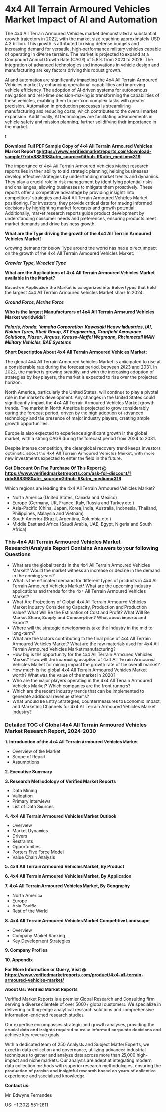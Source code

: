 <meta name="title" content="Global 4x4 All Terrain Armoured Vehicles Market Impact of AI and Automation"><meta name="description" content="The 4x4 All Terrain Armoured Vehicles market demonstrated a substantial growth trajectory in 2022, with the market size reaching approximately USD 4.3 billion. This gr"><meta name="title" content="4x4 All Terrain Armoured Vehicles Market Size, Share, Scope, Trends, Growth, Opportunities, Analysis, Forecast"><h1>4x4 All Terrain Armoured Vehicles Market Impact of AI and Automation</h1><p>The 4x4 All Terrain Armoured Vehicles market demonstrated a substantial growth trajectory in 2022, with the market size reaching approximately USD 4.3 billion. This growth is attributed to rising defense budgets and increasing demand for versatile, high-performance military vehicles capable of operating in diverse terrains. The market is projected to expand at a Compound Annual Growth Rate (CAGR) of 5.8% from 2023 to 2028. The integration of advanced technologies and innovations in vehicle design and manufacturing are key factors driving this robust growth.</p><p>AI and automation are significantly impacting the 4x4 All Terrain Armoured Vehicles market by enhancing operational capabilities and improving vehicle efficiency. The adoption of AI-driven systems for autonomous navigation and real-time decision-making is transforming the capabilities of these vehicles, enabling them to perform complex tasks with greater precision. Automation in production processes is streamlining manufacturing and reducing costs, which contributes to the overall market expansion. Additionally, AI technologies are facilitating advancements in vehicle safety and mission planning, further solidifying their importance in the market.</p>t</p><p id="" class=""><strong>Download Full PDF Sample Copy of 4x4 All Terrain Armoured Vehicles Market Report @ <a href="https://www.verifiedmarketreports.com/download-sample/?rid=888398&utm_source=Github-R&utm_medium=319" target="_blank">https://www.verifiedmarketreports.com/download-sample/?rid=888398&utm_source=Github-R&utm_medium=319</a></strong></p><p>The importance of&nbsp;4x4 All Terrain Armoured Vehicles Market research reports lies in their ability to aid strategic planning, helping businesses develop effective strategies by understanding market trends and dynamics. They play a crucial role in risk management by identifying potential risks and challenges, allowing businesses to mitigate them proactively. These reports offer a competitive advantage by providing insights into competitors' strategies and 4x4 All Terrain Armoured Vehicles Market positioning. For investors, they provide critical data for making informed decisions by highlighting market forecasts and growth potential. Additionally, market research reports guide product development by understanding consumer needs and preferences, ensuring products meet market demands and drive business growth.</p><p><strong>What are the&nbsp;Type driving the growth of the 4x4 All Terrain Armoured Vehicles Market?</strong></p><p id="" class="">Growing demand for below Type around the world has had a direct impact on the growth of the 4x4 All Terrain Armoured Vehicles Market:</p><em><strong>Crawler Type, Wheeled Type</strong></em></p><strong>What are the&nbsp;Applications&nbsp;of 4x4 All Terrain Armoured Vehicles Market available in the Market?</strong></p><p id="" class="">Based on Application the Market is categorized into Below types that held the largest 4x4 All Terrain Armoured Vehicles Market share In 2024.</p><em><strong>Ground Force, Marine Force</strong></em></p><strong>Who is the largest Manufacturers of 4x4 All Terrain Armoured Vehicles Market worldwide?</strong></p><p><em><strong>Polaris, Honda, Yamaha Corporation, Kawasaki Heavy Industries, IAI, Nokian Tyres, Streit Group, ST Engineering, Cranfield Aerospace Solutions, Plasan, Arquus, Krauss-Maffei Wegmann, Rheinmetall MAN Military Vehicles, BAE Systems</strong></em></p><p id="" class=""><strong>Short Description About 4x4 All Terrain Armoured Vehicles Market:</strong></p><p>The global 4x4 All Terrain Armoured Vehicles Market is anticipated to rise at a considerable rate during the forecast period, between 2023 and 2031. In 2022, the market is growing steadily, and with the increasing adoption of strategies by key players, the market is expected to rise over the projected horizon.</p><p>North America, particularly the United States, will continue to play a pivotal role in the market's development. Any changes in the United States could significantly impact the 4x4 All Terrain Armoured Vehicles Market growth trends. The market in North America is projected to grow considerably during the forecast period, driven by the high adoption of advanced technology and the presence of major industry players, creating ample growth opportunities.</p><p>Europe is also expected to experience significant growth in the global market, with a strong CAGR during the forecast period from 2024 to 2031.</p><p>Despite intense competition, the clear global recovery trend keeps investors optimistic about the 4x4 All Terrain Armoured Vehicles Market, with more new investments expected to enter the field in the future.</p><p id="" class=""><strong>Get Discount On The Purchase Of This Report @ <a href="https://www.verifiedmarketreports.com/ask-for-discount/?rid=888398&utm_source=Github-R&utm_medium=319" target="_blank">https://www.verifiedmarketreports.com/ask-for-discount/?rid=888398&utm_source=Github-R&utm_medium=319</a></strong></p>Which regions are leading the 4x4 All Terrain Armoured Vehicles Market?</p><ul><li>North America (United States, Canada and Mexico)</li><li>Europe (Germany, UK, France, Italy, Russia and Turkey etc.)</li><li>Asia-Pacific (China, Japan, Korea, India, Australia, Indonesia, Thailand, Philippines, Malaysia and Vietnam)</li><li>South America (Brazil, Argentina, Columbia etc.)</li><li>Middle East and Africa (Saudi Arabia, UAE, Egypt, Nigeria and South Africa)</li></ul><h3 id="" class="">This 4x4 All Terrain Armoured Vehicles Market Research/Analysis Report Contains Answers to your following Questions</h3><ul><li>What are the global trends in the 4x4 All Terrain Armoured Vehicles Market? Would the market witness an increase or decline in the demand in the coming years?</li><li>What is the estimated demand for different types of products in 4x4 All Terrain Armoured Vehicles Market? What are the upcoming industry applications and trends for the 4x4 All Terrain Armoured Vehicles Market?</li><li>What Are Projections of Global 4x4 All Terrain Armoured Vehicles Market Industry Considering Capacity, Production and Production Value? What Will Be the Estimation of Cost and Profit? What Will Be Market Share, Supply and Consumption? What about imports and Export?</li><li>Where will the strategic developments take the industry in the mid to long-term?</li><li>What are the factors contributing to the final price of 4x4 All Terrain Armoured Vehicles Market? What are the raw materials used for 4x4 All Terrain Armoured Vehicles Market manufacturing?</li><li>How big is the opportunity for the 4x4 All Terrain Armoured Vehicles Market? How will the increasing adoption of 4x4 All Terrain Armoured Vehicles Market for mining impact the growth rate of the overall market?</li><li>How much is the global 4x4 All Terrain Armoured Vehicles Market worth? What was the value of the market In 2020?</li><li>Who are the major players operating in the 4x4 All Terrain Armoured Vehicles Market? Which companies are the front runners?</li><li>Which are the recent industry trends that can be implemented to generate additional revenue streams?</li><li>What Should Be Entry Strategies, Countermeasures to Economic Impact, and Marketing Channels for 4x4 All Terrain Armoured Vehicles Market Industry?</li></ul><h3 id="" class="">Detailed TOC of Global 4x4 All Terrain Armoured Vehicles Market Research Report, 2024-2030</h3><p id="" class=""><strong>1. Introduction of the 4x4 All Terrain Armoured Vehicles Market</strong></p><ul><li>Overview of the Market</li><li>Scope of Report</li><li>Assumptions</li></ul><p id="" class=""><strong>2. Executive Summary</strong></p><p id="" class=""><strong>3. Research Methodology of Verified Market Reports</strong></p><ul><li>Data Mining</li><li>Validation</li><li>Primary Interviews</li><li>List of Data Sources</li></ul><p id="" class=""><strong>4. 4x4 All Terrain Armoured Vehicles Market Outlook</strong></p><ul><li>Overview</li><li>Market Dynamics</li><li>Drivers</li><li>Restraints</li><li>Opportunities</li><li>Porters Five Force Model</li><li>Value Chain Analysis</li></ul><p id="" class=""><strong>5. 4x4 All Terrain Armoured Vehicles Market, By Product</strong></p><p id="" class=""><strong>6. 4x4 All Terrain Armoured Vehicles Market, By Application</strong></p><p id="" class=""><strong>7. 4x4 All Terrain Armoured Vehicles Market, By Geography</strong></p><ul><li>North America</li><li>Europe</li><li>Asia Pacific</li><li>Rest of the World</li></ul><p id="" class=""><strong>8. 4x4 All Terrain Armoured Vehicles Market Competitive Landscape</strong></p><ul><li>Overview</li><li>Company Market Ranking</li><li>Key Development Strategies</li></ul><p id="" class=""><strong>9. Company Profiles</strong></p><p id="" class=""><strong>10. Appendix</strong></p><p id="" class=""><strong>For More Information or Query, Visit @ <a href="https://www.verifiedmarketreports.com/product/4x4-all-terrain-armoured-vehicles-market/" target="_blank">https://www.verifiedmarketreports.com/product/4x4-all-terrain-armoured-vehicles-market/</a></strong></p><p id="" class=""><strong>About Us: Verified Market Reports</strong></p><p id="" class="">Verified Market Reports is a premier Global Research and Consulting firm serving a diverse clientele of over 5000+ global customers. We specialize in delivering cutting-edge analytical research solutions and comprehensive information-enriched research studies.</p><p id="" class="">Our expertise encompasses strategic and growth analyses, providing the crucial data and insights required to make informed corporate decisions and achieve key revenue goals.</p><p id="" class="">With a dedicated team of 250 Analysts and Subject Matter Experts, we excel in data collection and governance, utilizing advanced industrial techniques to gather and analyze data across more than 25,000 high-impact and niche markets. Our analysts are adept at integrating modern data collection methods with superior research methodologies, ensuring the production of precise and insightful research based on years of collective experience and specialized knowledge.</p><p id="" class=""><strong>Contact us:</strong></p><p id="" class="">Mr. Edwyne Fernandes</p><p id="" class="">US: +1(302) 551-2611</p>